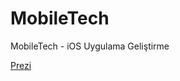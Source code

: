 # MobileTech
MobileTech - iOS Uygulama Geliştirme

[Prezi](https://prezi.com/view/Tj5JPMIKBKhz7pBnYVhn/)

